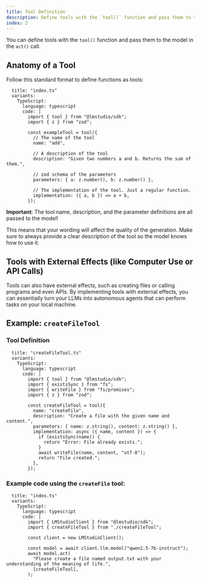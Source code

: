 ```yaml
---
title: Tool Definition
description: Define tools with the `tool()` function and pass them to the model in the `act()` call.
index: 2
---
```


You can define tools with the `tool()` function and pass them to the model in the `act()` call.

## Anatomy of a Tool

Follow this standard format to define functions as tools:

```lms_code_snippet
  title: "index.ts"
  variants:
    TypeScript:
      language: typescript
      code: |
        import { tool } from "@lmstudio/sdk";
        import { z } from "zod";

        const exampleTool = tool({
          // The name of the tool
          name: "add",

          // A description of the tool
          description: "Given two numbers a and b. Returns the sum of them.",

          // zod schema of the parameters
          parameters: { a: z.number(), b: z.number() },

          // The implementation of the tool. Just a regular function.
          implementation: ({ a, b }) => a + b,
        });
```

**Important**: The tool name, description, and the parameter definitions are all passed to the model!

This means that your wording will affect the quality of the generation. Make sure to always provide a clear description of the tool so the model knows how to use it.

## Tools with External Effects (like Computer Use or API Calls)

Tools can also have external effects, such as creating files or calling programs and even APIs. By implementing tools with external effects, you
can essentially turn your LLMs into autonomous agents that can perform tasks on your local machine.

## Example: `createFileTool`

### Tool Definition

```lms_code_snippet
  title: "createFileTool.ts"
  variants:
    TypeScript:
      language: typescript
      code: |
        import { tool } from "@lmstudio/sdk";
        import { existsSync } from "fs";
        import { writeFile } from "fs/promises";
        import { z } from "zod";

        const createFileTool = tool({
          name: "createFile",
          description: "Create a file with the given name and content.",
          parameters: { name: z.string(), content: z.string() },
          implementation: async ({ name, content }) => {
            if (existsSync(name)) {
              return "Error: File already exists.";
            }
            await writeFile(name, content, "utf-8");
            return "File created.";
          },
        });
```

### Example code using the `createFile` tool:

```lms_code_snippet
  title: "index.ts"
  variants:
    TypeScript:
      language: typescript
      code: |
        import { LMStudioClient } from "@lmstudio/sdk";
        import { createFileTool } from "./createFileTool";

        const client = new LMStudioClient();

        const model = await client.llm.model("qwen2.5-7b-instruct");
        await model.act(
          "Please create a file named output.txt with your understanding of the meaning of life.",
          [createFileTool],
        );
```
